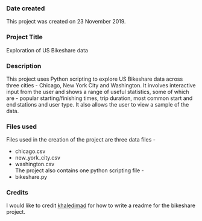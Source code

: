 ### Date created
This project was created on 23 November 2019.

### Project Title
Exploration of US Bikeshare data

### Description
This project uses Python scripting to explore US Bikeshare data across three cities - Chicago, New York City and Washington. It involves interactive input from the user and shows a range of useful statistics, some of which are - popular starting/finishing times, trip duration, most common start and end stations and user type. It also allows the user to view a sample of the data.

### Files used
Files used in the creation of the project are three data files -
* chicago.csv
* new_york_city.csv
* washington.csv  
The project also contains one python scripting file -
* bikeshare.py

### Credits
I would like to credit [khaledimad](https://github.com/khaledimad/Explore-US-Bikeshare-Data/blob/master/README.md) for how to write a readme for the bikeshare project. 

